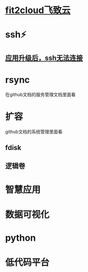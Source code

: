 # [fit2cloud飞致云](https://www.fit2cloud.com/)
# ssh:zap:
## [应用升级后，ssh无法连接](https://blog.csdn.net/u010705742/article/details/85712931)
# rsync
在github文档的服务管理文档里面看

# 扩容 
github文档的系统管理里面看
## fdisk 
## 逻辑卷
# 智慧应用
# 数据可视化    
# python
# 低代码平台
# 
# 
# 